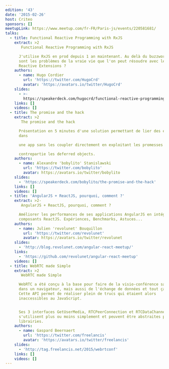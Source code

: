 ```yaml
---
edition: '43'
date: '2015-02-26'
host: Criteo
sponsors: []
meetupLink: https://www.meetup.com/fr-FR/Paris-js/events/220581681/
talks:
  - title: Functional Reactive Programming with RxJS
    extract: >2
       Functional Reactive Programming with RxJS

      J'utilise RxJS en prod depuis 1 an maintenant. Au delà du buzzword, quels
      sont les problèmes de la vraie vie que l'on peut résoudre avec les
      Reactive Extensions ?
    authors:
      - name: Hugo Cordier
        url: 'https://twitter.com/HugoCrd'
        avatar: 'https://avatars.io/twitter/HugoCrd'
    slides:
      - >-
        https://speakerdeck.com/hugocrd/functional-reactive-programming-with-rxjs
    links: []
    videos: []
  - title: The promise and the hack
    extract: >2
       The promise and the hack

      Présentation en 5 minutes d'une solution permettant de lier des éléments
      dans

      une app sans les coupler directement en exploitant les promesses et leurs

      contrepartie les deferred objects.
    authors:
      - name: Alexandre 'bobylito' Stanislawski
        url: 'https://twitter.com/bobylito'
        avatar: https://avatars.io/twitter/bobylito
    slides:
      - 'https://speakerdeck.com/bobylito/the-promise-and-the-hack'
    links: []
    videos: []
  - title: 'AngularJS + ReactJS, pourquoi, comment ?'
    extract: >2-
       AngularJS + ReactJS, pourquoi, comment ?

      Améliorer les performances de ses applications AngularJS en intégrant des
      composants ReactJS. Expériences, Benchmarks, Astuces...
    authors:
      - name: Julien 'revolunet' Bouquillon
        url: 'https://twitter.com/revolunet'
        avatar: https://avatars.io/twitter/revolunet
    slides:
      - 'http://blog.revolunet.com/angular-react-meetup/'
    links:
      - 'https://github.com/revolunet/angular-react-meetup'
    videos: []
  - title: WebRTC made Simple
    extract: >2
       WebRTC made Simple

      WebRTC a été conçu à la base pour faire de la visio-conférence sans plugin
      dans un navigateur, mais aussi de l'échange de données et tout ça en P2P.
      Cette API permet de réaliser plein de trucs qui étaient alors
      inaccessibles au JavaScript.


      Ses 3 interfaces GetUserMedia, RTCPeerConnection et RTCDataChannel
      s'utilisent plus ou moins simplement et peuvent être abstraites par des
      librairies.
    authors:
      - name: Gaspard Beernaert
        url: 'https://twitter.com/freelancis'
        avatar: 'https://avatars.io/twitter/freelancis'
    slides:
      - 'http://tag.freelancis.net/2015/webrtconf'
    links: []
    videos: []
---
```

